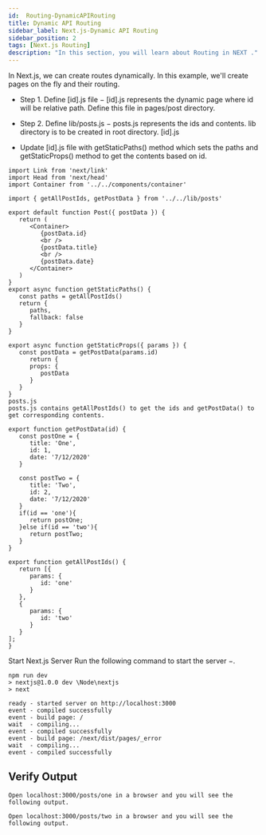 ```yaml
---
id:  Routing-DynamicAPIRouting
title: Dynamic API Routing
sidebar_label: Next.js-Dynamic API Routing
sidebar_position: 2
tags: [Next.js Routing]
description: "In this section, you will learn about Routing in NEXT ."
---
```




In Next.js, we can create routes dynamically. In this example, we'll create pages on the fly and their routing.

- Step 1. Define [id].js file − [id].js represents the dynamic page where id will be relative path. Define this file in pages/post directory.

- Step 2. Define lib/posts.js − posts.js represents the ids and contents. lib directory is to be created in root directory.
[id].js

- Update [id].js file with getStaticPaths() method which sets the paths and getStaticProps() method to get the contents based on id.

```
import Link from 'next/link'
import Head from 'next/head'
import Container from '../../components/container'

import { getAllPostIds, getPostData } from '../../lib/posts'

export default function Post({ postData }) {
   return (
      <Container>
         {postData.id}
         <br />
         {postData.title}
         <br />
         {postData.date}
      </Container>
   )
}
export async function getStaticPaths() {
   const paths = getAllPostIds()
   return {
      paths,
      fallback: false
   }
}

export async function getStaticProps({ params }) {
   const postData = getPostData(params.id)
      return {
      props: {
         postData
      }
   }
}
posts.js
posts.js contains getAllPostIds() to get the ids and getPostData() to get corresponding contents.

export function getPostData(id) {
   const postOne = {
      title: 'One',
      id: 1,
      date: '7/12/2020'
   }

   const postTwo = {
      title: 'Two',
      id: 2,
      date: '7/12/2020'
   }
   if(id == 'one'){
      return postOne;
   }else if(id == 'two'){
      return postTwo;
   }  
}

export function getAllPostIds() {
   return [{
      params: {
         id: 'one'
      }
   },
   {
      params: {
         id: 'two'
      }
   }
];
}
```

Start Next.js Server
Run the following command to start the server −.

```
npm run dev
> nextjs@1.0.0 dev \Node\nextjs
> next

ready - started server on http://localhost:3000
event - compiled successfully
event - build page: /
wait  - compiling...
event - compiled successfully
event - build page: /next/dist/pages/_error
wait  - compiling...
event - compiled successfully
```

## Verify Output

```Open localhost:3000/posts/one in a browser and you will see the following output. ```

``` Open localhost:3000/posts/two in a browser and you will see the following output. ```
